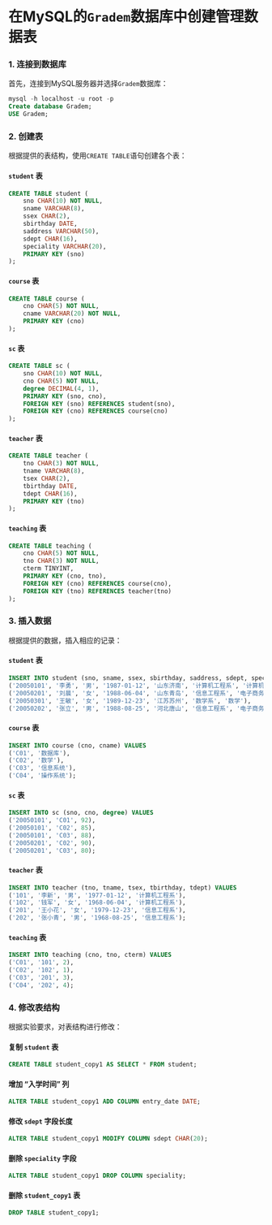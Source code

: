 # 在MySQL的`Gradem`数据库中创建管理数据表

### 1\. 连接到数据库

首先，连接到MySQL服务器并选择`Gradem`数据库：

```sql
mysql -h localhost -u root -p
Create database Gradem;
USE Gradem;
```

### 2\. 创建表

根据提供的表结构，使用`CREATE TABLE`语句创建各个表：

#### `student` 表

```sql
CREATE TABLE student (
    sno CHAR(10) NOT NULL,
    sname VARCHAR(8),
    ssex CHAR(2),
    sbirthday DATE,
    saddress VARCHAR(50),
    sdept CHAR(16),
    speciality VARCHAR(20),
    PRIMARY KEY (sno)
);

```

#### `course` 表

```sql
CREATE TABLE course (
    cno CHAR(5) NOT NULL,
    cname VARCHAR(20) NOT NULL,
    PRIMARY KEY (cno)
);

```

#### `sc` 表

```sql
CREATE TABLE sc (
    sno CHAR(10) NOT NULL,
    cno CHAR(5) NOT NULL,
    degree DECIMAL(4, 1),
    PRIMARY KEY (sno, cno),
    FOREIGN KEY (sno) REFERENCES student(sno),
    FOREIGN KEY (cno) REFERENCES course(cno)
);

```

#### `teacher` 表

```sql
CREATE TABLE teacher (
    tno CHAR(3) NOT NULL,
    tname VARCHAR(8),
    tsex CHAR(2),
    tbirthday DATE,
    tdept CHAR(16),
    PRIMARY KEY (tno)
);

```

#### `teaching` 表

```sql
CREATE TABLE teaching (
    cno CHAR(5) NOT NULL,
    tno CHAR(3) NOT NULL,
    cterm TINYINT,
    PRIMARY KEY (cno, tno),
    FOREIGN KEY (cno) REFERENCES course(cno),
    FOREIGN KEY (tno) REFERENCES teacher(tno)
);

```

### 3\. 插入数据

根据提供的数据，插入相应的记录：

#### `student` 表

```sql
INSERT INTO student (sno, sname, ssex, sbirthday, saddress, sdept, speciality) VALUES
('20050101', '李勇', '男', '1987-01-12', '山东济南', '计算机工程系', '计算机应用'),
('20050201', '刘晨', '女', '1988-06-04', '山东青岛', '信息工程系', '电子商务'),
('20050301', '王敏', '女', '1989-12-23', '江苏苏州', '数学系', '数学'),
('20050202', '张立', '男', '1988-08-25', '河北唐山', '信息工程系', '电子商务');

```

#### `course` 表

```sql
INSERT INTO course (cno, cname) VALUES
('C01', '数据库'),
('C02', '数学'),
('C03', '信息系统'),
('C04', '操作系统');

```

#### `sc` 表

```sql
INSERT INTO sc (sno, cno, degree) VALUES
('20050101', 'C01', 92),
('20050101', 'C02', 85),
('20050101', 'C03', 88),
('20050201', 'C02', 90),
('20050201', 'C03', 80);

```

#### `teacher` 表

```sql
INSERT INTO teacher (tno, tname, tsex, tbirthday, tdept) VALUES
('101', '李新', '男', '1977-01-12', '计算机工程系'),
('102', '钱军', '女', '1968-06-04', '计算机工程系'),
('201', '王小花', '女', '1979-12-23', '信息工程系'),
('202', '张小青', '男', '1968-08-25', '信息工程系');

```

#### `teaching` 表

```sql
INSERT INTO teaching (cno, tno, cterm) VALUES
('C01', '101', 2),
('C02', '102', 1),
('C03', '201', 3),
('C04', '202', 4);

```

### 4\. 修改表结构

根据实验要求，对表结构进行修改：

#### 复制 `student` 表

```sql
CREATE TABLE student_copy1 AS SELECT * FROM student;

```

#### 增加 “入学时间” 列

```sql
ALTER TABLE student_copy1 ADD COLUMN entry_date DATE;

```

#### 修改 `sdept` 字段长度

```sql
ALTER TABLE student_copy1 MODIFY COLUMN sdept CHAR(20);

```

#### 删除 `speciality` 字段

```sql
ALTER TABLE student_copy1 DROP COLUMN speciality;

```

#### 删除 `student_copy1` 表

```sql
DROP TABLE student_copy1;

```


